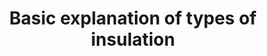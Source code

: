 ---
layout: link
link_url: https://www.firstinarchitecture.co.uk/building-fabric-02-insulation-materials/
title: Basic explanation of types of insulation
source: First In Architecture (resource for students)
card: Insulate the walls
petal: 
task: 
---